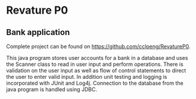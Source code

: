 # Revature P0
## Bank application
Complete project can be found on https://github.com/cclpeng/RevatureP0. 

This java program stores user accounts for a bank in a database and uses 
the Scanner class to read in user input and perform operations. There is 
validation on the user input as well as flow of control statements to 
direct the user to enter valid input. In addition unit testing and 
logging is incorporated with JUnit and Log4j. Connection to the database 
from the java program is handled using JDBC.  

